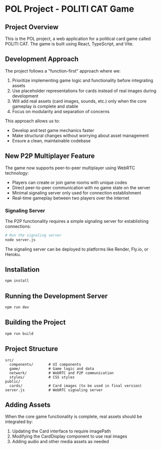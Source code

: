 # POL Project - POLITI CAT Game

## Project Overview

This is the POL project, a web application for a political card game called POLITI CAT. The game is built using React, TypeScript, and Vite.

## Development Approach

The project follows a "function-first" approach where we:

1. Prioritize implementing game logic and functionality before integrating assets
2. Use placeholder representations for cards instead of real images during development
3. Will add real assets (card images, sounds, etc.) only when the core gameplay is complete and stable
4. Focus on modularity and separation of concerns

This approach allows us to:

- Develop and test game mechanics faster
- Make structural changes without worrying about asset management
- Ensure a clean, maintainable codebase

## New P2P Multiplayer Feature

The game now supports peer-to-peer multiplayer using WebRTC technology:

- Players can create or join game rooms with unique codes
- Direct peer-to-peer communication with no game state on the server
- Minimal signaling server only used for connection establishment
- Real-time gameplay between two players over the internet

### Signaling Server

The P2P functionality requires a simple signaling server for establishing connections:

```bash
# Run the signaling server
node server.js
```

The signaling server can be deployed to platforms like Render, Fly.io, or Heroku.

## Installation

```bash
npm install
```

## Running the Development Server

```bash
npm run dev
```

## Building the Project

```bash
npm run build
```

## Project Structure

```
src/
  components/       # UI components
  game/             # Game logic and data
  network/          # WebRTC and P2P communication
  styles/           # CSS styles
public/
  cards/            # Card images (to be used in final version)
server.js           # WebRTC signaling server
```

## Adding Assets

When the core game functionality is complete, real assets should be integrated by:

1. Updating the Card interface to require imagePath
2. Modifying the CardDisplay component to use real images
3. Adding audio and other media assets as needed
